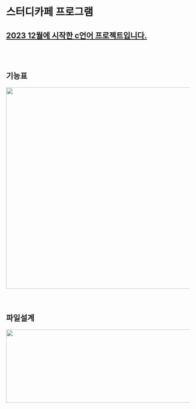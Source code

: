 # 스터디카페 프로그램
<u>2023 12월에 시작한 c언어 프로젝트입니다.</u> 
----------------------------------------------
<br/>
<br/>


## 기능표 ##
<center><img src="https://github.com/jwgarde/semona---project/assets/113418319/925e4480-6b53-4970-bf3f-e91954b7af69" width="700" height="550"></center>

<br/>
<br/>

## 파일설계 ##
<center><img src="https://github.com/jwgarde/semona---project/assets/113418319/7576a112-ba95-487a-996c-2efed84a98d5" width="600" height="200"></center>


